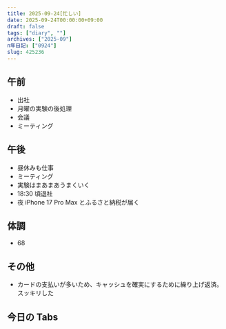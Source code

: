 ```yaml
---
title: 2025-09-24[忙しい]
date: 2025-09-24T00:00:00+09:00
draft: false
tags: ["diary", ""]
archives: ["2025-09"]
n年日記: ["0924"]
slug: 425236
---
```


## 午前

- 出社
- 月曜の実験の後処理
- 会議
- ミーティング

## 午後

- 昼休みも仕事
- ミーティング
- 実験はまあまあうまくいく
- 18:30 頃退社
- 夜 iPhone 17 Pro Max とふるさと納税が届く

## 体調

- 68

## その他

- カードの支払いが多いため、キャッシュを確実にするために繰り上げ返済。スッキリした

## 今日の Tabs
